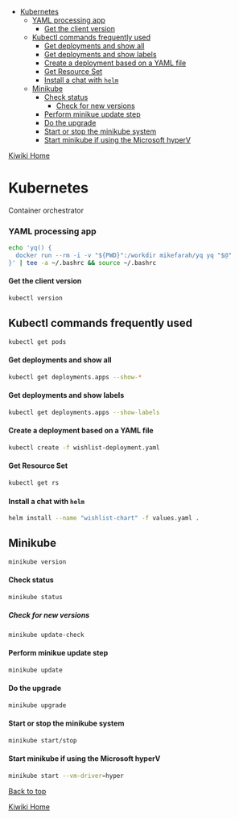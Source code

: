 - [Kubernetes](#kubernetes)
    - [YAML processing app](#yaml-processing-app)
      - [Get the client version](#get-the-client-version)
  - [Kubectl commands frequently used](#kubectl-commands-frequently-used)
      - [Get deployments and show all](#get-deployments-and-show-all)
      - [Get deployments and show labels](#get-deployments-and-show-labels)
      - [Create a deployment based on a YAML file](#create-a-deployment-based-on-a-yaml-file)
      - [Get Resource Set](#get-resource-set)
      - [Install a chat with `helm`](#install-a-chat-with-helm)
  - [Minikube](#minikube)
      - [Check status](#check-status)
        - [Check for new versions](#check-for-new-versions)
      - [Perform minikue update step](#perform-minikue-update-step)
      - [Do the upgrade](#do-the-upgrade)
      - [Start or stop the minikube system](#start-or-stop-the-minikube-system)
      - [Start minikube if using the Microsoft hyperV](#start-minikube-if-using-the-microsoft-hyperv)

[Kiwiki Home](/../../)
# Kubernetes
Container orchestrator

### YAML processing app

```bash
echo 'yq() {
  docker run --rm -i -v "${PWD}":/workdir mikefarah/yq yq "$@"
}' | tee -a ~/.bashrc && source ~/.bashrc
```
#### Get the client version
``` bash
kubectl version
```
## Kubectl commands frequently used
``` bash
kubectl get pods
```
#### Get deployments and show all
``` bash
kubectl get deployments.apps --show-*
```
#### Get deployments and show labels
``` bash
kubectl get deployments.apps --show-labels
```

#### Create a deployment based on a YAML file
``` bash
kubectl create -f wishlist-deployment.yaml
```

#### Get Resource Set
``` bash
kubectl get rs
```

#### Install a chat with `helm`
``` bash
helm install --name "wishlist-chart" -f values.yaml .
```

## Minikube
``` bash
minikube version
```
#### Check status
``` bash
minikube status
```

##### Check for new versions
``` bash
minikube update-check
```
#### Perform minikue update step
``` bash
minikube update
```
#### Do the upgrade
``` bash
minikube upgrade
```

#### Start or stop the minikube system
``` bash
minikube start/stop
```

#### Start minikube if using the Microsoft hyperV
``` bash
minikube start --vm-driver=hyper
```
[Back to top](#)

[Kiwiki Home](/../../)